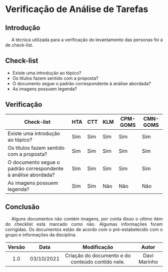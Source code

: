 # Verificação de Análise de Tarefas

## Introdução
<p style="text-indent: 20px; text-align: justify">
A técnica utilizada para a verificação do levantamento das personas foi a de check-list.
</p>

## Check-list 
* Existe uma introdução ao tópico?
* Os títulos fazem sentido com a proposta?
* O documento segue o padrão correspondente à análise abordada?
* As imagens possuem legenda?

## Verificação

| Check-list                                                    | HTA | CTT | KLM | CPM-GOMS | CMN-GOMS |
|---|---|---|---|---|---|
| Existe uma introdução ao tópico?                              | Sim | Sim | Sim | Sim | Sim |
| Os títulos fazem sentido com a proposta?                      | Sim | Sim | Sim | Sim | Sim |
| O documento segue o padrão correspondente à análise abordada? | Sim | Sim | Sim | Sim | Sim |
| As imagens possuem legenda?                                   | Sim | Sim | Não | Não | Não |


## Conclusão
<p style="text-indent: 20px; text-align: justify">
Alguns documentos não contém imagens, por conta disso o ultimo itém do checklist está marcado como não.
Algumas informações foram corrigidas. 
Os documentos estão de acordo com o pré-estabelecido com o grupo e informações da disciplina.
</p>

| Versão | Data| Modificação|Autor|
| :--: | :--: | :--: | :--:|
| 1.0 | 03/10/2021 | Criação do documento e do conteúdo contido nele. | Davi Marinho |